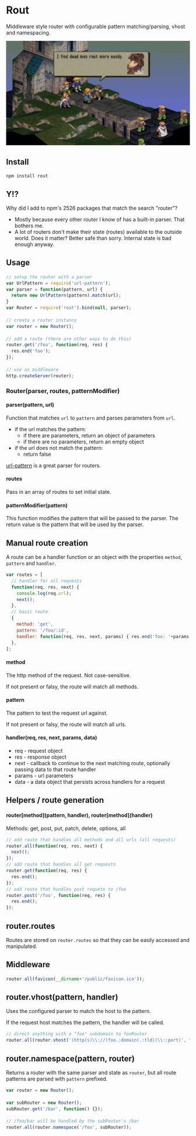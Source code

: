 # Rout

Middleware style router with configurable pattern matching/parsing, vhost and namespacing.

![Gaffgarion](https://raw.githubusercontent.com/m59peacemaker/node-rout/master/ff-tactics-rout.png "Gaffgarion")

## Install
```
npm install rout
```

## Y!?

Why did I add to npm's 2526 packages that match the search "router"?

- Mostly because every other router I know of has a built-in parser. That bothers me.
- A lot of routers don't make their state (routes) available to the outside world. Does it matter? Better safe than sorry. Internal state is bad enough anyway.

## Usage

```javascript
// setup the router with a parser
var UrlPattern = require('url-pattern');
var parser = function(pattern, url) {
  return new UrlPattern(pattern).match(url);
}
var Router = require('rout').bind(null, parser);

// create a router instance
var router = new Router();

// add a route (there are other ways to do this)
router.get('/foo', function(req, res) {
  res.end('foo');
});

// use as middleware
http.createServer(router);
```

### Router(parser, routes, patternModifier)

#### parser(pattern, url)

Function that matches `url` to `pattern` and parses parameters from `url`.

- if the url matches the pattern:
  - if there are parameters, return an object of parameters
  - if there are no parameters, return an empty object
- if the url does not match the pattern:
  - return false

[url-pattern](https://www.npmjs.com/package/url-pattern) is a great parser for routers.

#### routes

Pass in an array of routes to set initial state.

#### patternModifier(pattern)

This function modifies the pattern that will be passed to the parser. The return value is the pattern that will be used by the parser.

## Manual route creation

A route can be a handler function or an object with the properties `method`, `pattern` and `handler`.

```javascript
var routes = [
  // handler for all requests
  function(req, res, next) {
    console.log(req.url);
    next();
  },
  // basic route
  {
    method: 'get',
    pattern: '/foo/:id',
    handler: function(req, res, next, params) { res.end('foo: '+params.id); }
  },
];
```

#### method

The http method of the request. Not case-sensitive.

If not present or falsy, the route will match all methods.

#### pattern

The pattern to test the request url against.

If not present or falsy, the route will match all urls.

#### handler(req, res, next, params, data)

- req    - request object
- res    - response object
- next   - callback to continue to the next matching route, optionally passing data to that route handler
- params - url parameters
- data   - a data object that persists across handlers for a request

## Helpers / route generation

#### router\[method](pattern, handler), router\[method](handler)

Methods: get, post, put, patch, delete, options, all

```javascript
// add route that handles all methods and all urls (all requests)
router.all(function(req, res, next) {
  next();
});
// add route that handles all get requests
router.get(function(req, res) {
  res.end();
});
// add route that handles post requets to /foo
router.post('/foo', function(req, res) {
  res.end();
});
```

## router.routes

Routes are stored on `router.routes` so that they can be easily accessed and manipulated.

## Middleware

```javascript
router.all(favicon(__dirname+'/public/favicon.ico'));
```

## router.vhost(pattern, handler)

Uses the configured parser to match the host to the pattern.

If the request host matches the pattern, the handler will be called.

```javascript
// direct anything with a "foo" subdomain to fooRouter
router.all(router.vhost('(http(s)\\://)foo.:domain(.:tld)(\\::port)', fooRouter));
```

## router.namespace(pattern, router)

Returns a router with the same parser and state as `router`, but all route patterns are parsed with `pattern` prefixed.

```javascript
var router = new Router();

var subRouter = new Router();
subRouter.get('/bar', function() {});

// /foo/bar will be handled by the subRouter's /bar
router.all(router.namespace('/foo', subRouter));
```
